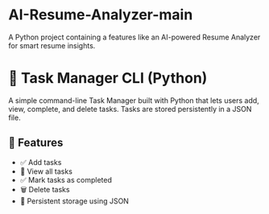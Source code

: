 # AI-Resume-Analyzer-main
A Python project containing a features like an AI-powered Resume Analyzer for smart resume insights.


# 📝 Task Manager CLI (Python)

A simple command-line Task Manager built with Python that lets users add, view, complete, and delete tasks. Tasks are stored persistently in a JSON file.



## 🚀 Features

- ✅ Add tasks
- 👀 View all tasks
- ✅ Mark tasks as completed
- 🗑️ Delete tasks
- 💾 Persistent storage using JSON



